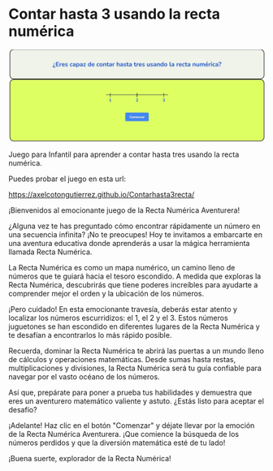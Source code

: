 # Contar hasta 3 usando la recta numérica

![Juego de la recta numérica](/jcontar3rm.jpg)

Juego para Infantil para aprender a contar hasta tres usando la recta numérica.

Puedes probar el juego en esta url:

https://axelcotongutierrez.github.io/Contarhasta3recta/

¡Bienvenidos al emocionante juego de la Recta Numérica Aventurera!

¿Alguna vez te has preguntado cómo encontrar rápidamente un número en una secuencia infinita? ¡No te preocupes! Hoy te invitamos a embarcarte en una aventura educativa donde aprenderás a usar la mágica herramienta llamada Recta Numérica.

La Recta Numérica es como un mapa numérico, un camino lleno de números que te guiará hacia el tesoro escondido. A medida que exploras la Recta Numérica, descubrirás que tiene poderes increíbles para ayudarte a comprender mejor el orden y la ubicación de los números.

¡Pero cuidado! En esta emocionante travesía, deberás estar atento y localizar los números escurridizos: el 1, el 2 y el 3. Estos números juguetones se han escondido en diferentes lugares de la Recta Numérica y te desafían a encontrarlos lo más rápido posible.

Recuerda, dominar la Recta Numérica te abrirá las puertas a un mundo lleno de cálculos y operaciones matemáticas. Desde sumas hasta restas, multiplicaciones y divisiones, la Recta Numérica será tu guía confiable para navegar por el vasto océano de los números.

Así que, prepárate para poner a prueba tus habilidades y demuestra que eres un aventurero matemático valiente y astuto. ¿Estás listo para aceptar el desafío?

¡Adelante! Haz clic en el botón "Comenzar" y déjate llevar por la emoción de la Recta Numérica Aventurera. ¡Que comience la búsqueda de los números perdidos y que la diversión matemática esté de tu lado!

¡Buena suerte, explorador de la Recta Numérica!
